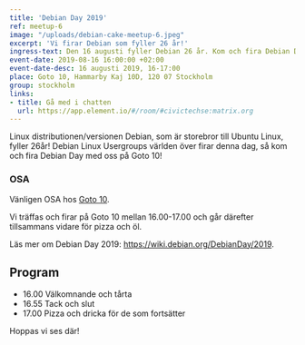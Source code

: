 ```yaml
---
title: 'Debian Day 2019'
ref: meetup-6
image: "/uploads/debian-cake-meetup-6.jpeg"
excerpt: 'Vi firar Debian som fyller 26 år!'
ingress-text: Den 16 augusti fyller Debian 26 år. Kom och fira Debian Day 2019 på Goto 10!
event-date: 2019-08-16 16:00:00 +02:00
event-date-desc: 16 augusti 2019, 16-17:00
place: Goto 10, Hammarby Kaj 10D, 120 07 Stockholm
group: stockholm
links:
- title: Gå med i chatten
  url: https://app.element.io/#/room/#civictechse:matrix.org
---
```

Linux distributionen/versionen Debian, som är storebror till Ubuntu Linux, fyller 26år! Debian Linux Usergroups världen över firar denna dag, så kom och fira Debian Day med oss på Goto 10!

### OSA

Vänligen OSA hos <a href="https://www.goto10.se/evenemang/debian-day-2019-linux-firar-26-ar/">Goto 10</a>.

Vi träffas och firar på Goto 10 mellan 16.00-17.00 och går därefter tillsammans vidare för pizza och öl.

Läs mer om Debian Day 2019: <a href="https://wiki.debian.org/DebianDay/2019">https://wiki.debian.org/DebianDay/2019</a>.

## Program

* 16.00 Välkomnande och tårta
* 16.55 Tack och slut
* 17.00 Pizza och dricka för de som fortsätter

Hoppas vi ses där!
